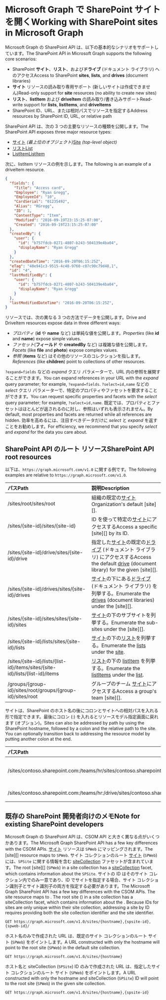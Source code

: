 # <a name="working-with-sharepoint-sites-in-microsoft-graph"></a><span data-ttu-id="8004d-101">Microsoft Graph で SharePoint サイトを開く</span><span class="sxs-lookup"><span data-stu-id="8004d-101">Working with SharePoint sites in Microsoft Graph</span></span>

<span data-ttu-id="8004d-102">Microsoft Graph の SharePoint API は、以下の基本的なシナリオをサポートしています。</span><span class="sxs-lookup"><span data-stu-id="8004d-102">The SharePoint API in Microsoft Graph supports the following core scenarios:</span></span>

* <span data-ttu-id="8004d-103">SharePoint **サイト**、**リスト**、および**ドライブ** (ドキュメント ライブラリ) へのアクセス</span><span class="sxs-lookup"><span data-stu-id="8004d-103">Access to SharePoint **sites**, **lists**, and **drives** (document libraries)</span></span>
* <span data-ttu-id="8004d-104">**サイト** リソースの読み取り専用サポート (新しいサイトは作成できません)</span><span class="sxs-lookup"><span data-stu-id="8004d-104">Read-only support for **site** resources (no ability to create new sites)</span></span>
* <span data-ttu-id="8004d-105">**リスト**、**listItem** および **driveItem** の読み取り/書き込みサポート</span><span class="sxs-lookup"><span data-stu-id="8004d-105">Read-write support for **lists**, **listItems**, and **driveItems**</span></span>
* <span data-ttu-id="8004d-106">SharePoint ID、URL、または相対パスでリソースを指定する</span><span class="sxs-lookup"><span data-stu-id="8004d-106">Address resources by SharePoint ID, URL, or relative path</span></span>

<span data-ttu-id="8004d-107">SharePoint API は、次の 3 つの主要なリソースの種類を公開します。</span><span class="sxs-lookup"><span data-stu-id="8004d-107">The SharePoint API exposes three major resource types:</span></span>

* <span data-ttu-id="8004d-108">[サイト](site.md) _(最上位のオブジェクト)_</span><span class="sxs-lookup"><span data-stu-id="8004d-108">[Site](site.md) _(top-level object)_</span></span>
* [<span data-ttu-id="8004d-109">リスト</span><span class="sxs-lookup"><span data-stu-id="8004d-109">List</span></span>](list.md)
* [<span data-ttu-id="8004d-110">ListItem</span><span class="sxs-lookup"><span data-stu-id="8004d-110">ListItem</span></span>](listitem.md)

<span data-ttu-id="8004d-111">次に、listItem リソースの例を示します。</span><span class="sxs-lookup"><span data-stu-id="8004d-111">The following is an example of a driveItem resource.</span></span>

```json
{
  "fields": {
    "Title": "Access card",
    "Employee": "Ryan Gregg",
    "EmployeeId": "10",
    "CardSerial": "01235492",
    "Alias": "RGregg",
    "ID": 1,
    "ContentType": "Item",
    "Modified": "2016-09-19T23:15:25-07:00",
    "Created": "2016-09-19T23:15:25-07:00"
  },
  "createdBy": {
    "user": {
      "id": "b757fdcb-0271-4807-b243-504139e4ba04",
      "displayName": "Ryan Gregg"
    }
  },
  "createdDateTime": "2016-09-20T06:15:25Z",
  "eTag": "48e941c3-9515-4c48-9760-c07c90c79d48,1",
  "id": "4",
  "lastModifiedBy": {
    "user": {
      "id": "b757fdcb-0271-4807-b243-504139e4ba04",
      "displayName": "Ryan Gregg"
    }
  },
  "lastModifiedDateTime": "2016-09-20T06:15:25Z",
}
```

<span data-ttu-id="8004d-112">リソースでは、次の異なる 3 つの方法でデータを公開します。</span><span class="sxs-lookup"><span data-stu-id="8004d-112">Drive and DriveItem resources expose data in three different ways:</span></span>

* <span data-ttu-id="8004d-113">_プロパティ_ (**id** や **name** など) は単純な値を公開します。</span><span class="sxs-lookup"><span data-stu-id="8004d-113">_Properties_ (like **id** and **name**) expose simple values.</span></span>
* <span data-ttu-id="8004d-114">_ファセット_(**フィールド** や **createdBy** など) は複雑な値を公開します。</span><span class="sxs-lookup"><span data-stu-id="8004d-114">_Facets_ (like **file** and **photo**) expose complex values.</span></span>
* <span data-ttu-id="8004d-115">_参照_ (**items** など) はその他のリソースのコレクションを指します。</span><span class="sxs-lookup"><span data-stu-id="8004d-115">_References_ (like **children**) point to collections of other resources.</span></span>

<span data-ttu-id="8004d-116">`?expand=fields` などの _expand_ クエリ パラメーターで、URL 内の参照を展開することができます。</span><span class="sxs-lookup"><span data-stu-id="8004d-116">You can expand references in your URL with the _expand_ query parameter; for example, `?expand=fields`.</span></span>
<span data-ttu-id="8004d-117">`?select=id,name` などの _select_ クエリ パラメーターで、特定のプロパティやファセットを要求することができます。</span><span class="sxs-lookup"><span data-stu-id="8004d-117">You can request specific properties and facets with the _select_ query parameter; for example, `?select=id,name`.</span></span>
<span data-ttu-id="8004d-118">既定では、プロパティとファセットはほとんどが返されるのに対し、参照はいずれも表示されません。</span><span class="sxs-lookup"><span data-stu-id="8004d-118">By default, most properties and facets are returned while all references are hidden.</span></span>
<span data-ttu-id="8004d-119">効率を高めるには、注目すべきデータだけに _select_ と _expand_ を返すことをお勧めします。</span><span class="sxs-lookup"><span data-stu-id="8004d-119">For efficiency, we recommend that you specify _select_ and _expand_ for the data you care about.</span></span>

## <a name="sharepoint-api-root-resources"></a><span data-ttu-id="8004d-120">SharePoint API のルート リソース</span><span class="sxs-lookup"><span data-stu-id="8004d-120">SharePoint API root resources</span></span>

<span data-ttu-id="8004d-121">以下は、`https://graph.microsoft.com/v1.0` に関する例です。</span><span class="sxs-lookup"><span data-stu-id="8004d-121">The following examples are relative to `https://graph.microsoft.com/v1.0`.</span></span>

| <span data-ttu-id="8004d-122">パス</span><span class="sxs-lookup"><span data-stu-id="8004d-122">Path</span></span>                                   | <span data-ttu-id="8004d-123">説明</span><span class="sxs-lookup"><span data-stu-id="8004d-123">Description</span></span>
|:---------------------------------------|:------------------------------------
| <span data-ttu-id="8004d-124">/sites/root</span><span class="sxs-lookup"><span data-stu-id="8004d-124">/sites/root</span></span>                            | <span data-ttu-id="8004d-125">組織の既定の[サイト][]</span><span class="sxs-lookup"><span data-stu-id="8004d-125">Organization's default [site][].</span></span>
| <span data-ttu-id="8004d-126">/sites/{site-id}</span><span class="sxs-lookup"><span data-stu-id="8004d-126">/sites/{site-id}</span></span>                       | <span data-ttu-id="8004d-127">ID を使って特定の[サイト][]にアクセスする</span><span class="sxs-lookup"><span data-stu-id="8004d-127">Access a specific [site][] by its ID.</span></span>
| <span data-ttu-id="8004d-128">/sites/{site-id}/drive</span><span class="sxs-lookup"><span data-stu-id="8004d-128">/sites/{site-id}/drive</span></span>                 | <span data-ttu-id="8004d-129">指定した[サイト][]の既定の[ドライブ](drive.md) (ドキュメント ライブラリ) にアクセスする</span><span class="sxs-lookup"><span data-stu-id="8004d-129">Access the default [drive](drive.md) (document library) for the given [site][].</span></span>
| <span data-ttu-id="8004d-130">/sites/{site-id}/drives</span><span class="sxs-lookup"><span data-stu-id="8004d-130">/sites/{site-id}/drives</span></span>                | <span data-ttu-id="8004d-131">[サイト][]の下にある[ドライブ](drive.md) (ドキュメント ライブラリ) を列挙する。</span><span class="sxs-lookup"><span data-stu-id="8004d-131">Enumerate the [drives](drive.md) (document libraries) under the [site][].</span></span>
| <span data-ttu-id="8004d-132">/sites/{site-id}/sites</span><span class="sxs-lookup"><span data-stu-id="8004d-132">/sites/{site-id}/sites</span></span>                 | <span data-ttu-id="8004d-133">[サイト][]の下のサブサイトを列挙する。</span><span class="sxs-lookup"><span data-stu-id="8004d-133">Enumerate the sub-sites under the [site][].</span></span>
| <span data-ttu-id="8004d-134">/sites/{site-id}/lists</span><span class="sxs-lookup"><span data-stu-id="8004d-134">/sites/{site-id}/lists</span></span>                 | <span data-ttu-id="8004d-135">[サイト](site.md)の下の[リスト](list.md)を列挙する。</span><span class="sxs-lookup"><span data-stu-id="8004d-135">Enumerate the [lists](list.md) under the [site](site.md).</span></span>
| <span data-ttu-id="8004d-136">/sites/{site-id}/lists/{list-id}/items</span><span class="sxs-lookup"><span data-stu-id="8004d-136">/sites/{site-id}/lists/{list-id}/items</span></span> | <span data-ttu-id="8004d-137">[リスト](list.md)の下の [listItem](listitem.md) を列挙する。</span><span class="sxs-lookup"><span data-stu-id="8004d-137">Enumerate the [listItems](listitem.md) under the [list](list.md).</span></span>
| <span data-ttu-id="8004d-138">/groups/{group-id}/sites/root</span><span class="sxs-lookup"><span data-stu-id="8004d-138">/groups/{group-id}/sites/root</span></span>          | <span data-ttu-id="8004d-139">グループのチーム [サイト][]にアクセスする</span><span class="sxs-lookup"><span data-stu-id="8004d-139">Access a group's team [site][].</span></span>

<span data-ttu-id="8004d-p102">サイトは、SharePoint のホスト名の後にコロンとサイトへの相対パスを入れる形で指定できます。最後にコロン (:) を入れるとリソースモデル指定画面に戻れます (オプション)。</span><span class="sxs-lookup"><span data-stu-id="8004d-p102">Sites can also be addressed by path by using the SharePoint hostname, followed by a colon and the relative path to the site. You can optionally transition back to addressing the resource model by putting another colon at the end.</span></span>

| <span data-ttu-id="8004d-142">パス</span><span class="sxs-lookup"><span data-stu-id="8004d-142">Path</span></span>                                           | <span data-ttu-id="8004d-143">説明</span><span class="sxs-lookup"><span data-stu-id="8004d-143">Description</span></span>
|:-----------------------------------------------|:-----------------------------------
| <span data-ttu-id="8004d-144">/sites/contoso.sharepoint.com:/teams/hr</span><span class="sxs-lookup"><span data-stu-id="8004d-144">/sites/contoso.sharepoint.com:/teams/hr</span></span>        | <span data-ttu-id="8004d-145">https://contoso.sharepoint.com/teams/hr に関連付けられているサイト</span><span class="sxs-lookup"><span data-stu-id="8004d-145">The site associated with https://contoso.sharepoint.com/teams/hr</span></span>
| <span data-ttu-id="8004d-146">/sites/contoso.sharepoint.com:/teams/hr:/drive</span><span class="sxs-lookup"><span data-stu-id="8004d-146">/sites/contoso.sharepoint.com:/teams/hr:/drive</span></span> | <span data-ttu-id="8004d-147">このサイトの既定の[ドライブ](drive.md)にアクセスする</span><span class="sxs-lookup"><span data-stu-id="8004d-147">Access the default [drive](drive.md) for this site.</span></span>

## <a name="note-for-existing-sharepoint-developers"></a><span data-ttu-id="8004d-148">既存の SharePoint 開発者向けのメモ</span><span class="sxs-lookup"><span data-stu-id="8004d-148">Note for existing SharePoint developers</span></span>

<span data-ttu-id="8004d-149">Microsoft Graph の SharePoint API は、CSOM API と大きく異なる点がいくつかあります。</span><span class="sxs-lookup"><span data-stu-id="8004d-149">The Microsoft Graph SharePoint API has a few key differences with the CSOM APIs.</span></span>
<span data-ttu-id="8004d-150">[サイト][] リソースは `SPWeb` にマッピングされます。</span><span class="sxs-lookup"><span data-stu-id="8004d-150">The [site][] resource maps to `SPWeb`.</span></span>
<span data-ttu-id="8004d-151">サイト コレクションのルート [サイト][] (`SPWeb`) には、`SPSite` に関する情報を含む [siteCollection](sitecollection.md) ファセットが含まれています。</span><span class="sxs-lookup"><span data-stu-id="8004d-151">The root [site][] (`SPWeb`) in a site collection has a [siteCollection](sitecollection.md) facet, which contains information about the `SPSite`.</span></span>
<span data-ttu-id="8004d-152">サイトの ID はそのサイト コレクション内でのみ一意であり、ID でサイトを指定する場合、サイト コレクション識別子とサイト識別子の両方を指定する必要があります。</span><span class="sxs-lookup"><span data-stu-id="8004d-152">The Microsoft Graph SharePoint API has a few key differences with the CSOM APIs. The site resource maps to . The root site () in a site collection has a siteCollection facet, which contains information about the . Because IDs for sites are only unique within their site collection, addressing a site by ID requires providing both the site collection identifier and the site identifier.</span></span>

```http
GET https://graph.microsoft.com/v1.0/sites/{hostname},{spsite-id},{spweb-id}/
```
<span data-ttu-id="8004d-153">ホスト名のみで作成された URL は、既定のサイト コレクションのルート サイト (`SPWeb`) をポイントします。</span><span class="sxs-lookup"><span data-stu-id="8004d-153">A URL constructed with only the hostname will point to the root site (`SPWeb`) in the default site collection.</span></span>

```http
GET https://graph.microsoft.com/v1.0/sites/{hostname}
```

<span data-ttu-id="8004d-154">ホスト名と siteCollection (`SPSite`) ID のみで作成された URL は、指定したサイト コレクションのルート サイト (`SPWeb`) をポイントします。</span><span class="sxs-lookup"><span data-stu-id="8004d-154">A URL constructed with only the hostname and siteCollection (`SPSite`) ID will point to the root site (`SPWeb`) in the given site collection.</span></span>

```http
GET https://graph.microsoft.com/v1.0/sites/{hostname},{spsite-id}
```

[サイト]: site.md
[list]: list.md
[drive]: drive.md
[siteCollection]: siteCollection.md

<!-- {
  "type": "#page.annotation",
  "description": "Getting started programming with the SharePoint API",
  "keywords": "getting started sharepoint rest api programming C# ios android rest http",
  "section": "documentation",
  "tocPath": "Getting Started",
  "tocIndex": -100
} -->
